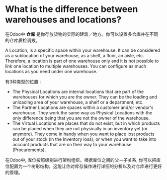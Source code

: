 # What is the difference between warehouses and locations?

在Odoo中 **仓库** 是你存放货物的实际的建筑／地方。你可以设置多仓库并在不同的仓库质检调拨。

A Location, is a specific space within your warehouse. It can be considered as a sublocation of your warehouse, as a shelf, a floor, an aisle, etc. Therefore, a location is part of one warehouse only and it is not possible to link one location to multiple warehouses. You can configure as much locations as you need under one warehouse.

有3种类型的位置 :

* The Physical Locations are internal locations that are part of the warehouses for which you are the owner. They can be the loading and unloading area of your warehouse, a shelf or a department, etc.
* The Partner Locations are spaces within a customer and/or vendor's warehouse. They work the same way as Physical Locations with the only difference being that you are not the owner of the warehouse.
* The Virtual Locations are places that do not exist, but in which products can be placed when they are not physically in an inventory yet \(or anymore\). They come in handy when you want to place lost products out of your stock \(in the Inventory loss\), or when you want to take into account products that are on their way to your warehouse \(Procurements\).

在Odoo中, 库位按照级别进行架构组织。根据库位之间的父－子关系, 你可以把库位配置为一个树形结构。这能让你对库存操作进行详细的分析以及对仓库进行更好的管理。



